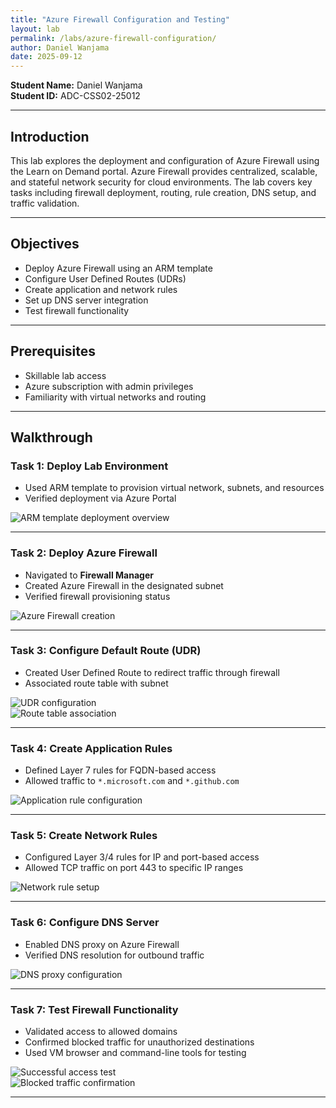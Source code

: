 ```yaml
---
title: "Azure Firewall Configuration and Testing"
layout: lab
permalink: /labs/azure-firewall-configuration/
author: Daniel Wanjama
date: 2025-09-12
---
```


**Student Name:** Daniel Wanjama  
**Student ID:** ADC-CSS02-25012  

---

## Introduction

This lab explores the deployment and configuration of Azure Firewall using the Learn on Demand portal. Azure Firewall provides centralized, scalable, and stateful network security for cloud environments. The lab covers key tasks including firewall deployment, routing, rule creation, DNS setup, and traffic validation.

---

## Objectives

- Deploy Azure Firewall using an ARM template  
- Configure User Defined Routes (UDRs)  
- Create application and network rules  
- Set up DNS server integration  
- Test firewall functionality  

---

## Prerequisites

- Skillable lab access  
- Azure subscription with admin privileges  
- Familiarity with virtual networks and routing  

---

## Walkthrough

### Task 1: Deploy Lab Environment

- Used ARM template to provision virtual network, subnets, and resources  
- Verified deployment via Azure Portal  

![ARM template deployment overview](../../assets/images/labs/task1-arm-template-deployment.png)

---

### Task 2: Deploy Azure Firewall

- Navigated to **Firewall Manager**  
- Created Azure Firewall in the designated subnet  
- Verified firewall provisioning status  

![Azure Firewall creation](../../assets/images/labs/task2-firewall-deployment.png)

---

### Task 3: Configure Default Route (UDR)

- Created User Defined Route to redirect traffic through firewall  
- Associated route table with subnet  

![UDR configuration](../../assets/images/labs/task3-udr-creation.png)  
![Route table association](../../assets/images/labs/task3-route-table-association.png)

---

### Task 4: Create Application Rules

- Defined Layer 7 rules for FQDN-based access  
- Allowed traffic to `*.microsoft.com` and `*.github.com`  

![Application rule configuration](../../assets/images/labs/task4-application-rules.png)

---

### Task 5: Create Network Rules

- Configured Layer 3/4 rules for IP and port-based access  
- Allowed TCP traffic on port 443 to specific IP ranges  

![Network rule setup](../../assets/images/labs/task5-network-rules.png)

---

### Task 6: Configure DNS Server

- Enabled DNS proxy on Azure Firewall  
- Verified DNS resolution for outbound traffic  

![DNS proxy configuration](../../assets/images/labs/task6-dns-settings.png)

---

### Task 7: Test Firewall Functionality

- Validated access to allowed domains  
- Confirmed blocked traffic for unauthorized destinations  
- Used VM browser and command-line tools for testing  

![Successful access test](../../assets/images/labs/task7-allowed-traffic-test.png)  
![Blocked traffic confirmation](../../assets/images/labs/task7-blocked-traffic-test.png)

---
